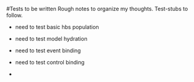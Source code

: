 #Tests to be written
Rough notes to organize my thoughts. Test-stubs to follow.

* need to test basic hbs population
* need to test model hydration
* need to test event binding
* need to test control binding


*